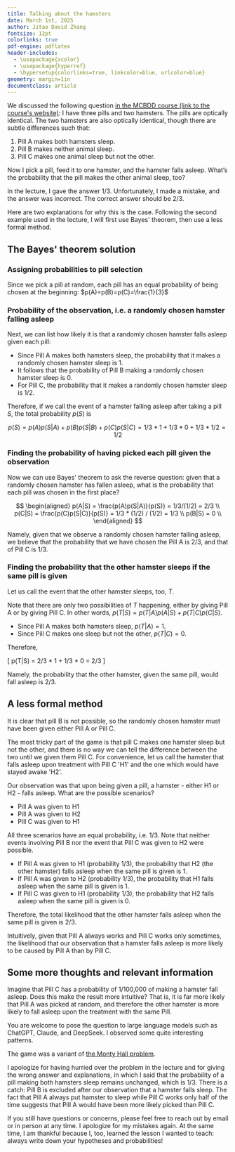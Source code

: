 ```yaml
---
title: Talking about the hamsters
date: March 1st, 2025
author: Jitao David Zhang
fontsize: 12pt
colorlinks: true
pdf-engine: pdflatex
header-includes:
  - \usepackage{xcolor}
  - \usepackage{hyperref}
  - \hypersetup{colorlinks=true, linkcolor=blue, urlcolor=blue}
geometry: margin=1in
documentclass: article
---
```


We discussed the following question [in the MCBDD course (link to the course's website)](https://accio.github.io/MCBDD/assets/2025/MCBDD-2025-ModuleI.pdf): I have three pills and two hamsters. The pills are optically identical. The two hamsters are also optically identical, though there are subtle differences such that:

1. Pill A makes both hamsters sleep.
2. Pill B makes neither animal sleep.
3. Pill C makes one animal sleep but not the other.

Now I pick a pill, feed it to one hamster, and the hamster falls asleep. What’s the probability that the pill makes the other animal sleep, too?

In the lecture, I gave the answer 1/3. Unfortunately, I made a mistake, and the answer was incorrect. The correct answer should be 2/3.

Here are two explanations for why this is the case. Following the second example used in the lecture, I will first use Bayes' theorem, then use a less formal method.

## The Bayes' theorem solution

### Assigning probabilities to pill selection

Since we pick a pill at random, each pill has an equal probability of being chosen at the beginning:  $p(A)=p(B)=p(C)=\frac{1}{3}$

### Probability of the observation, i.e. a randomly chosen hamster falling asleep

Next, we can list how likely it is that a randomly chosen hamster falls asleep given each pill:

* Since Pill A makes both hamsters sleep, the probability that it makes a
randomly chosen hamster sleep is 1.
* It follows that the probability of Pill B making a randomly chosen hamster
sleep is 0.
* For Pill C, the probability that it makes a randomly chosen hamster sleep is
$1/2$.

Therefore, if we call the event of a hamster falling asleep after taking a pill $S$, the total probability $p(S)$ is

$$
p(S) = p(A)p(S|A) + p(B)p(S|B) + p(C)p(S|C) = 1/3 * 1 + 1/3 * 0 + 1/3 * 1/2 =1/2
$$

### Finding the probability of having picked each pill given the observation

Now we can use Bayes' theorem to ask the reverse question: given that a randomly chosen hamster has fallen asleep, what is the probability that each pill was chosen in the first place?

$$
\begin{aligned}
p(A|S) = \frac{p(A)p(S|A)}{p(S)} = 1/3/(1/2) = 2/3 \\
p(C|S) = \frac{p(C)p(S|C)}{p(S)} = 1/3 * (1/2) / (1/2) = 1/3 \\
p(B|S) = 0 \\
\end{aligned}
$$

Namely, given that we observe a randomly chosen hamster falling asleep, we believe that the probability that we have chosen the Pill A is 2/3, and that of Pill C is 1/3.

### Finding the probability that the other hamster sleeps if the same pill is given

Let us call the event that the other hamster sleeps, too, $T$.

Note that there are only two possibilities of $T$ happening, either by giving Pill A or by giving Pill C. In other words,  $p(T|S) = p(T|A)p(A|S) + p(T|C)p(C|S)$.

* Since Pill A makes both hamsters sleep, $p(T|A)=1$.
* Since Pill C makes one sleep but not the other, $p(T|C)=0$.

Therefore,

\[
p(T|S) = 2/3 * 1 + 1/3 * 0 = 2/3
\]

Namely, the probability that the other hamster, given the same pill, would fall asleep is 2/3.

## A less formal method

It is clear that pill B is not possible, so the randomly chosen hamster must have been given either Pill A or Pill C.

The most tricky part of the game is that pill C makes one hamster sleep but not the other, and there is no way we can tell the difference between the two until we given them Pill C. For convenience, let us call the hamster that falls asleep upon treatment with Pill C 'H1' and the one which would have stayed awake 'H2'.

Our observation was that upon being given a pill, a hamster - either H1 or H2 - falls asleep. What are the possible scenarios?

* Pill A was given to H1
* Pill A was given to H2
* Pill C was given to H1

All three scenarios have an equal probability, i.e. 1/3. Note that neither events involving Pill B nor the event that Pill C was given to H2 were possible.

* If Pill A was given to H1 (probability 1/3), the probability that H2 (the
other hamster) falls asleep when the same pill is given is 1.
* If Pill A was given to H2 (probability 1/3), the probability that H1 falls asleep when the same
pill is given is 1.
* If Pill C was given to H1 (probability 1/3), the probability that H2 falls asleep when the same
pill is given is 0.

Therefore, the total likelihood that the other hamster falls asleep when the same pill is given is 2/3.

Intuitively, given that Pill A always works and Pill C works only sometimes, the likelihood that our observation that a hamster falls asleep is more likely to be caused by Pill A than by Pill C.

## Some more thoughts and relevant information

Imagine that Pill C has a probability of 1/100,000 of making a hamster fall asleep. Does this make the result more intuitive? That is, it is far more likely that Pill A was picked at random, and therefore the other hamster is more likely to fall asleep upon the treatment with the same Pill.

You are welcome to pose the question to large language models such as ChatGPT, Claude, and DeepSeek. I observed some quite interesting patterns.

The game was a variant of [the Monty Hall problem](https://en.wikipedia.org/wiki/Monty_Hall_problem).

I apologize for having hurried over the problem in the lecture and for giving the wrong answer and explanations, in which I said that the probability of a pill making both hamsters sleep remains unchanged, which is 1/3. There is a catch: Pill B is excluded after our observation that a hamster falls sleep. The fact that Pill A always put hamster to sleep while Pill C works only half of the time suggests that Pill A would have been more likely picked than Pill C.

If you still have questions or concerns, please feel free to reach out by email or in person at any time. I apologize for my mistakes again. At the same time, I am thankful because I, too, learned the lesson I wanted to teach: always write down your hypotheses and probabilities!

